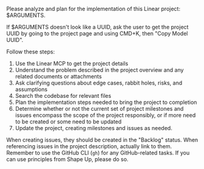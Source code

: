 Please analyze and plan for the implementation of this Linear project: $ARGUMENTS.

If $ARGUMENTS doesn't look like a UUID, ask the user to get the project UUID by going to the project page and using CMD+K, then "Copy Model UUID".

Follow these steps:

1. Use the Linear MCP to get the project details
2. Understand the problem described in the project overview and any related documents or attachments
3. Ask clarifying questions about edge cases, rabbit holes, risks, and assumptions
4. Search the codebase for relevant files
5. Plan the implementation steps needed to bring the project to completion
6. Determine whether or not the current set of project milestones and issues encompass the scope of the project responsibly, or if more need to be created or some need to be updated
7. Update the project, creating milestones and issues as needed.

When creating issues, they should be created in the "Backlog" status.
When referencing issues in the project description, actually link to them.
Remember to use the GitHub CLI (`gh`) for any GitHub-related tasks.
If you can use principles from Shape Up, please do so.
